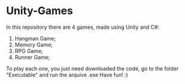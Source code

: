 # Unity-Games

In this repository there are 4 games, made using Unity and C#:

  1. Hangman Game;
  2. Memory Game;
  3. RPG Game;
  4. Runner Game;
  
To play each one, you just need downloaded the code, go to the folder "Executable" and run the arquive .exe
Have fun! :)
